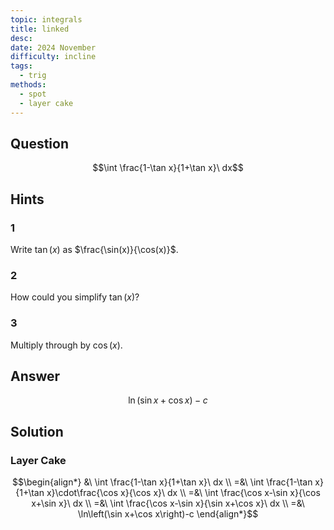 ```yaml
---
topic: integrals
title: linked
desc: 
date: 2024 November
difficulty: incline
tags:
  - trig
methods:
  - spot
  - layer cake
---
```



## Question
```math
\int \frac{1-\tan x}{1+\tan x}\ dx
```


## Hints

### 1
Write $\tan(x)$ as $\frac{\sin(x)}{\cos(x)}$.

### 2
How could you simplify $\tan(x)$?

### 3
Multiply through by $\cos(x)$.


## Answer
```math
\ln\left(\sin x+\cos x\right)-c
```


## Solution

### Layer Cake
```math
\begin{align*}
  &\ \int \frac{1-\tan x}{1+\tan x}\ dx
  \\ =&\ \int \frac{1-\tan x}{1+\tan x}\cdot\frac{\cos x}{\cos x}\ dx
  \\ =&\ \int \frac{\cos x-\sin x}{\cos x+\sin x}\ dx
  \\ =&\ \int \frac{\cos x-\sin x}{\sin x+\cos x}\ dx
  \\ =&\ \ln\left(\sin x+\cos x\right)-c
\end{align*}
```
